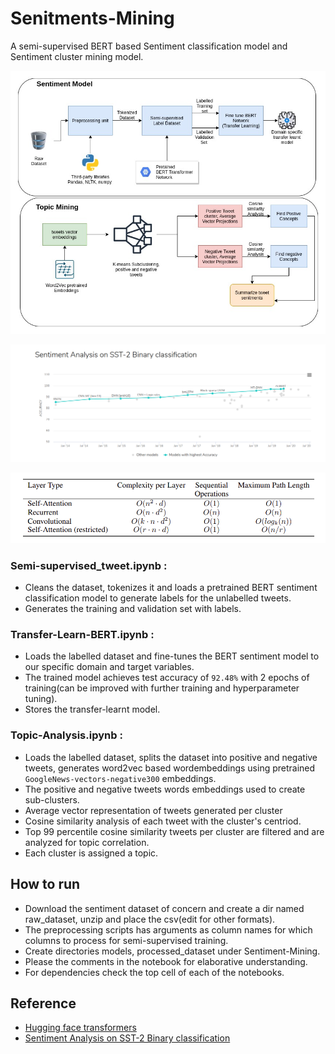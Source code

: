 # Senitments-Mining
A semi-supervised BERT based Sentiment classification model and Sentiment cluster mining model.

![diagram](diagram.jpg)

![diagram](sst-2-eval.png)

![diagram](complexity.png)

### Semi-supervised_tweet.ipynb : 
* Cleans the dataset, tokenizes it and loads a pretrained BERT sentiment classification model to generate labels for the unlabelled tweets.
* Generates the training and validation set with labels.
### Transfer-Learn-BERT.ipynb : 
* Loads the labelled dataset and fine-tunes the BERT sentiment model to our specific domain and target variables.
* The trained model achieves test accuracy of `92.48%` with 2 epochs of training(can be improved with further training and hyperparameter tuning).
* Stores the transfer-learnt model.
### Topic-Analysis.ipynb : 
* Loads the labelled dataset, splits the dataset into positive and negative tweets, generates word2vec based wordembeddings using pretrained `GoogleNews-vectors-negative300` embeddings.
* The positive and negative tweets words embeddings used to create sub-clusters.
* Average vector representation of tweets generated per cluster
* Cosine similarity analysis of each tweet with the cluster's centriod.
* Top 99 percentile cosine similarity tweets per cluster are filtered and are analyzed for topic correlation.
* Each cluster is assigned a topic.

## How to run

* Download the sentiment dataset of concern and create a dir named raw_dataset, unzip and place the csv(edit for other formats).
* The preprocessing scripts has arguments as column names for which columns to process for semi-supervised training. 
* Create directories models, processed_dataset under Sentiment-Mining.
* Please the comments in the notebook for elaborative understanding.
* For dependencies check the top cell of each of the notebooks.


## Reference

* [Hugging face transformers](https://github.com/huggingface/transformers)
* [Sentiment Analysis on SST-2 Binary classification](https://paperswithcode.com/sota/sentiment-analysis-on-sst-2-binary)




 
